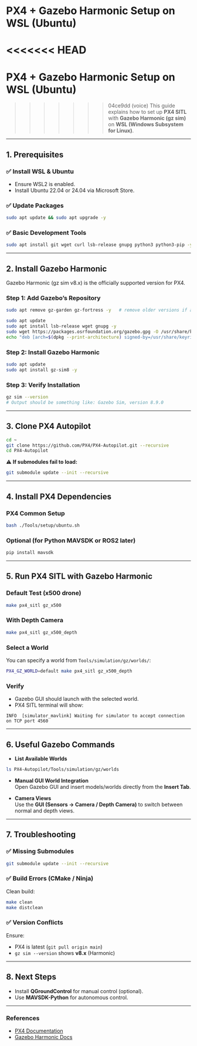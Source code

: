 # PX4 + Gazebo Harmonic Setup on WSL (Ubuntu)

<<<<<<< HEAD
=======
# PX4 + Gazebo Harmonic Setup on WSL (Ubuntu)

>>>>>>> 04ce9dd (voice)
This guide explains how to set up **PX4 SITL** with **Gazebo Harmonic (gz sim)** on **WSL (Windows Subsystem for Linux)**.

---

## 1. Prerequisites

### ✅ Install WSL & Ubuntu
- Ensure WSL2 is enabled.
- Install Ubuntu 22.04 or 24.04 via Microsoft Store.

### ✅ Update Packages
```bash
sudo apt update && sudo apt upgrade -y
```

### ✅ Basic Development Tools
```bash
sudo apt install git wget curl lsb-release gnupg python3 python3-pip -y
```

---

## 2. Install Gazebo Harmonic

Gazebo Harmonic (gz sim v8.x) is the officially supported version for PX4.

### Step 1: Add Gazebo’s Repository
```bash
sudo apt remove gz-garden gz-fortress -y   # remove older versions if any

sudo apt update
sudo apt install lsb-release wget gnupg -y
sudo wget https://packages.osrfoundation.org/gazebo.gpg -O /usr/share/keyrings/pkgs-osrf-archive-keyring.gpg
echo "deb [arch=$(dpkg --print-architecture) signed-by=/usr/share/keyrings/pkgs-osrf-archive-keyring.gpg] http://packages.osrfoundation.org/gazebo/ubuntu-stable $(lsb_release -cs) main" | sudo tee /etc/apt/sources.list.d/gazebo-stable.list
```

### Step 2: Install Gazebo Harmonic
```bash
sudo apt update
sudo apt install gz-sim8 -y
```

### Step 3: Verify Installation
```bash
gz sim --version
# Output should be something like: Gazebo Sim, version 8.9.0
```

---

## 3. Clone PX4 Autopilot

```bash
cd ~
git clone https://github.com/PX4/PX4-Autopilot.git --recursive
cd PX4-Autopilot
```

⚠️ **If submodules fail to load:**  
```bash
git submodule update --init --recursive
```

---

## 4. Install PX4 Dependencies

### PX4 Common Setup
```bash
bash ./Tools/setup/ubuntu.sh
```

### Optional (for Python MAVSDK or ROS2 later)
```bash
pip install mavsdk
```

---

## 5. Run PX4 SITL with Gazebo Harmonic

### Default Test (x500 drone)
```bash
make px4_sitl gz_x500
```

### With Depth Camera
```bash
make px4_sitl gz_x500_depth
```

### Select a World
You can specify a world from `Tools/simulation/gz/worlds/`:
```bash
PX4_GZ_WORLD=default make px4_sitl gz_x500_depth
```

### Verify
- Gazebo GUI should launch with the selected world.
- PX4 SITL terminal will show:
```
INFO  [simulator_mavlink] Waiting for simulator to accept connection on TCP port 4560
```

---

## 6. Useful Gazebo Commands

- **List Available Worlds**
```bash
ls PX4-Autopilot/Tools/simulation/gz/worlds
```

- **Manual GUI World Integration**  
Open Gazebo GUI and insert models/worlds directly from the **Insert Tab**.

- **Camera Views**  
Use the **GUI (Sensors → Camera / Depth Camera)** to switch between normal and depth views.

---

## 7. Troubleshooting

### ✅ Missing Submodules
```bash
git submodule update --init --recursive
```

### ✅ Build Errors (CMake / Ninja)
Clean build:
```bash
make clean
make distclean
```

### ✅ Version Conflicts
Ensure:
- PX4 is latest (`git pull origin main`)
- `gz sim --version` shows **v8.x** (Harmonic)

---

## 8. Next Steps

- Install **QGroundControl** for manual control (optional).
- Use **MAVSDK-Python** for autonomous control.

---

### References

- [PX4 Documentation](https://docs.px4.io/)
- [Gazebo Harmonic Docs](https://gazebosim.org/docs/harmonic)
